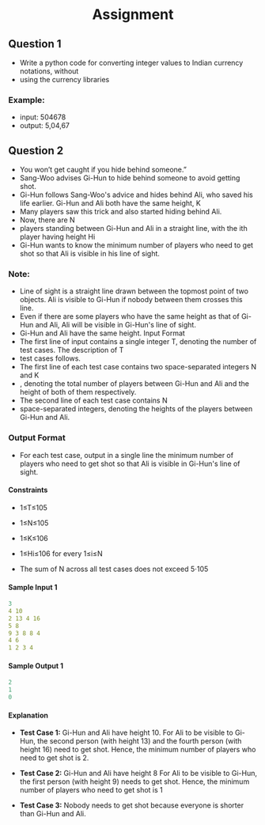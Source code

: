 <h1 align="center">Assignment</h1>

## Question 1
- Write a python code for converting integer values to Indian currency notations, without
- using the currency libraries
### Example:
- input: 504678
- output: 5,04,67


## Question 2

- You won’t get caught if you hide behind someone.”
- Sang-Woo advises Gi-Hun to hide behind someone to avoid getting shot.
- Gi-Hun follows Sang-Woo's advice and hides behind Ali, who saved his life earlier. Gi-Hun and Ali both have the same height, K
- Many players saw this trick and also started hiding behind Ali.
- Now, there are N
- players standing between Gi-Hun and Ali in a straight line, with the ith player having height Hi
- Gi-Hun wants to know the minimum number of players who need to get shot so that Ali is visible in his line of sight.

### Note:
- Line of sight is a straight line drawn between the topmost point of two objects. Ali is visible
to Gi-Hun if nobody between them crosses this line.
- Even if there are some players who have the same height as that of Gi-Hun and Ali, Ali will
be visible in Gi-Hun's line of sight.
- Gi-Hun and Ali have the same height.
Input Format
- The first line of input contains a single integer T, denoting the number of test cases. The description of T
- test cases follows.
- The first line of each test case contains two space-separated integers N and K
- , denoting the total number of players between Gi-Hun and Ali and the height of both of
them respectively.
- The second line of each test case contains N
- space-separated integers, denoting the heights of the players between Gi-Hun and Ali.

### Output Format
- For each test case, output in a single line the minimum number of players who need to get shot so that Ali is visible in Gi-Hun's line of sight.

#### Constraints
- 1≤T≤105
- 1≤N≤105
- 1≤K≤106
- 1≤Hi≤106 for every 1≤i≤N

- The sum of N across all test cases does not exceed 5⋅105

#### Sample Input 1
```yaml
3
4 10
2 13 4 16
5 8
9 3 8 8 4
4 6
1 2 3 4
```

#### Sample Output 1
```yaml
2
1
0
```

#### Explanation

- **Test Case 1:** Gi-Hun and Ali have height 10.
For Ali to be visible to Gi-Hun, the second person (with height 13) and the fourth person (with height 16) need to get shot. Hence, the minimum number of players who need to get shot is 2.

- **Test Case 2:** Gi-Hun and Ali have height 8
 For Ali to be visible to Gi-Hun, the first person (with height 9) needs to get shot. Hence, the minimum number of players who need to get shot is 1

- **Test Case 3:**  Nobody needs to get shot because everyone is shorter than Gi-Hun and Ali.
